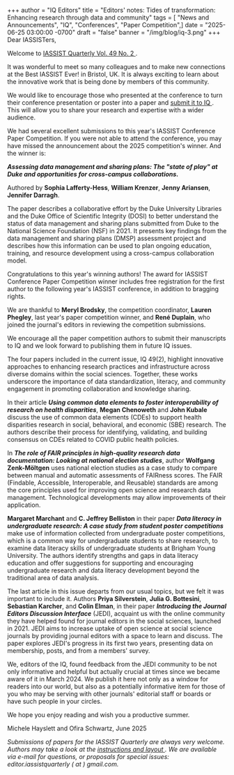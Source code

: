 +++
author = "IQ Editors"
title = "Editors' notes: Tides of transformation: Enhancing research through data and community"
tags = [ "News and Announcements", "IQ", "Conferences", "Paper Competition",]
date = "2025-06-25 03:00:00 -0700"
draft = "false"
banner = "/img/blog/iq-3.png"
+++
Dear IASSISTers,

Welcome to [IASSIST Quarterly Vol. 49 No. 2 <span class="fas fa-external-link-alt"></span>](https://www.iassistquarterly.com/index.php/iassist/issue/view/161).

It was wonderful to meet so many colleagues and to make new connections at the Best IASSIST Ever! in Bristol, UK. It is always exciting to learn about the innovative work that is being done by members of this community.

We would like to encourage those who presented at the conference to turn their conference presentation or poster into a paper and [submit it to IQ <span class="fas fa-external-link-alt"></span>](https://iassistquarterly.com/index.php/iassist/about/submissions). This will allow you to share your research and expertise with a wider audience.

We had several excellent submissions to this year's IASSIST Conference Paper Competition. If you were not able to attend the conference, you may have missed the announcement about the 2025 competition's winner. And the winner is: 

***Assessing data management and sharing plans: The "state of play" at Duke and opportunities for cross-campus collaborations.***

Authored by **Sophia Lafferty-Hess**, **William Krenzer**, **Jenny Ariansen**, **Jennifer Darragh**.

The paper describes a collaborative effort by the Duke University Libraries and the Duke Office of Scientific Integrity (DOSI) to better understand the status of data management and sharing plans submitted from Duke to the National Science Foundation (NSF) in 2021. It presents key findings from the data management and sharing plans (DMSP) assessment project and describes how this information can be used to plan ongoing education, training, and resource development using a cross-campus collaboration model. 

Congratulations to this year's winning authors! The award for IASSIST Conference Paper Competition winner includes free registration for the first author to the following year's IASSIST conference, in addition to bragging rights. 

We are thankful to **Meryl Brodsky**, the competition coordinator, **Lauren Phegley**, last year's paper competition winner, and **René Duplain**, who joined the journal's editors in reviewing the competition submissions.   

We encourage all the paper competition authors to submit their manuscripts to IQ and we look forward to publishing them in future IQ issues.  
 
The four papers included in the current issue, IQ 49(2), highlight innovative approaches to enhancing research practices and infrastructure across diverse domains within the social sciences. Together, these works underscore the importance of data standardization, literacy, and community engagement in promoting collaboration and knowledge sharing. 

In their article ***Using common data elements to foster interoperability of research on health disparities***, **Megan Chenoweth** and **John Kubale** discuss the use of common data elements (CDEs) to support health disparities research in social, behavioral, and economic (SBE) research. The authors describe their process for identifying, validating, and building consensus on CDEs related to COVID public health policies.
 
In ***The role of FAIR principles in high-quality research data documentation: Looking at national election studies***, author **Wolfgang Zenk-Möltgen** uses national election studies as a case study to compare between manual and automatic assessments of FAIRness scores. The FAIR (Findable, Accessible, Interoperable, and Reusable) standards are among the core principles used for improving open science and research data management. Technological developments may allow improvements of their application. 

**Margaret Marchant** and **C. Jeffrey Belliston** in their paper ***Data literacy in undergraduate research: A case study from student poster competitions*** make use of information collected from undergraduate poster competitions, which is a common way for undergraduate students to share research, to examine data literacy skills of undergraduate students at Brigham Young University. The authors identify strengths and gaps in data literacy education and offer suggestions for supporting and encouraging undergraduate research and data literacy development beyond the traditional area of data analysis.

The last article in this issue departs from our usual topics, but we felt it was important to include it.  Authors **Priya Silverstein**, **Julia G. Bottesini**, **Sebastian Karcher**, and **Colin Elman**, in their paper ***Introducing the Journal Editors Discussion Interface*** (JEDI), acquaint us with the online community they have helped found for journal editors in the social sciences, launched in 2021. JEDI aims to increase uptake of open science at social science journals by providing journal editors with a space to learn and discuss. The paper explores JEDI's progress in its first two years, presenting data on membership, posts, and from a members' survey.

We, editors of the IQ, found feedback from the JEDI community to be not only informative and helpful but actually crucial at times since we became aware of it in March 2024. We publish it here not only as a window for readers into our world, but also as a potentially informative item for those of you who may be serving with other journals' editorial staff or boards or have such people in your circles.  

We hope you enjoy reading and wish you a productive summer.

Michele Hayslett and Ofira Schwartz, June 2025

*Submissions of papers for the IASSIST Quarterly are always very welcome. Authors may take a look at the [instructions and layout <span class="fas fa-external-link-alt"></span>](https://www.iassistquarterly.com/index.php/iassist/about/submissions). We are available via e-mail for questions, or proposals for special issues: editor.iassistquarterly ( at ) gmail.com.*